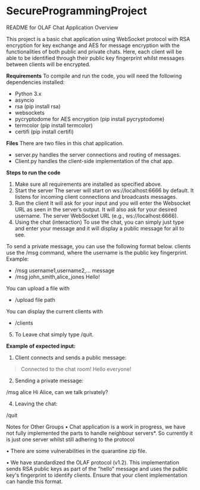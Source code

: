 ﻿# SecureProgrammingProject
 
README for OLAF Chat Application
Overview

This project is a basic chat application using WebSocket protocol with RSA encryption for key exchange and AES for message encryption with the functionalities of both public and private chats. Here, each client will be able to be identified through their public key fingerprint whilst messages between clients will be encrypted.

**Requirements**
To compile and run the code, you will need the following dependencies installed:
-	Python 3.x
-	asyncio
-	rsa (pip install rsa)
-	websockets
-	pycryptodome for AES encryption (pip install pycryptodome)
-	termcolor (pip install termcolor)
-	certifi (pip install certifi)


**Files**
There are two files in this chat application.
-	server.py handles the server connections and routing of messages.
-	Client.py handles the client-side implementation of the chat app. 

**Steps to run the code**
1.	Make sure all requirements are installed as specified above.
2.	Start the server
The server will start on ws://localhost:6666 by default. It listens for incoming client connections and broadcasts messages.
3.	Run the client 
It will ask for your input and you will enter the Websocket URL as seen in the server’s output. It will also ask for your desired username.
The server WebSocket URL (e.g., ws://localhost:6666).
4.	Using the chat (interaction)
To use the chat, you can simply just type and enter your message and it will display a public message for all to see.

To send a private message, you can use the following format below. clients use the /msg <username> command, where the username is the public key fingerprint.
Example:
- /msg username1,username2,... message
- /msg john_smith,alice_jones Hello!

You can upload a file with
- /upload file path

You can display the current clients with
- /clients

5.	To Leave chat simply type /quit.




**Example of expected input:**
1.	Client connects and sends a public message:
> Connected to the chat room!
> Hello everyone!

2.	Sending a private message:

/msg alice Hi Alice, can we talk privately?

4.	Leaving the chat:

/quit

Notes for Other Groups
•	Chat application is a work in progress, we have not fully implemented the parts to handle neighbour servers*. So currently it is just one server whilst still adhering to the protocol

•	There are some vulnerabilities in the quarantine zip file.

•	We have standardized the OLAF protocol (v1.2). This implementation sends RSA public keys as part of the "hello" message and uses the public key's fingerprint to identify clients. Ensure that your client implementation can handle this format.

